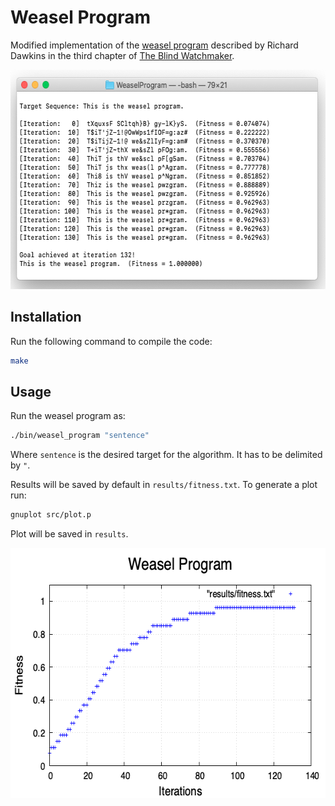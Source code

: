# Weasel Program
Modified implementation of the [weasel program]() described by Richard Dawkins in the third chapter of [The Blind Watchmaker](https://en.wikipedia.org/wiki/The_Blind_Watchmaker).

<p align="center">
    <img width="590" height="351" src="images/weasel_program.png">
</p>


## Installation

Run the following command to compile the code:

```bash
make
```



## Usage

Run the weasel program as:

```bash
./bin/weasel_program "sentence"
```

Where `sentence` is the desired target for the algorithm. It has to be delimited by `"`. 

Results will be saved by default in `results/fitness.txt`. To generate a plot run:

```bash
gnuplot src/plot.p
```

Plot will be saved in `results`.



<p align="center">
  <img width="600" height="400" src="results/fitness.png">
</p>


